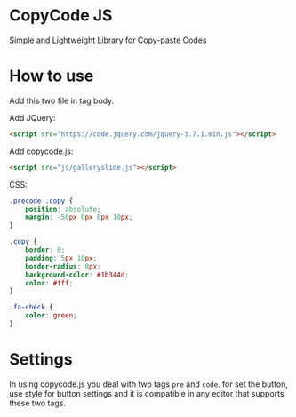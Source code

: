 
# CopyCode JS

Simple and Lightweight Library for Copy-paste Codes

# How to use

Add this two file in tag body.

Add JQuery:

```html
<script src="https://code.jquery.com/jquery-3.7.1.min.js"></script>
```
Add copycode.js:

```html
<script src="js/galleryslide.js"></script>
```

CSS:

```css
.precode .copy {
    position: absolute;
    margin: -50px 0px 0px 10px;
}

.copy {
    border: 0;
    padding: 5px 10px;
    border-radius: 8px;
    background-color: #1b344d;
    color: #fff;
}

.fa-check {
    color: green;
}
```

# Settings

In using copycode.js you deal with two tags `pre` and `code`. for set the button, use style for button settings and it is compatible in any editor that supports these two tags.

